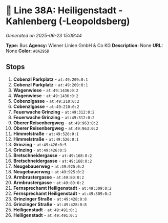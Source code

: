 # 🚌 Line 38A: Heiligenstadt - Kahlenberg (-Leopoldsberg)

*Generated on 2025-06-23 15:09:44*

**Type:** Bus
**Agency:** Wiener Linien GmbH & Co KG
**Description:** None
**URL:** None
**Color:** `#0A295D`

## Stops

1. **Cobenzl Parkplatz** - `at:49:209:0:1`
2. **Cobenzl Parkplatz** - `at:49:209:0:1`
3. **Wagenwiese** - `at:49:1436:0:2`
4. **Wagenwiese** - `at:49:1436:0:2`
5. **Cobenzlgasse** - `at:49:210:0:2`
6. **Cobenzlgasse** - `at:49:210:0:2`
7. **Feuerwache Grinzing** - `at:49:312:0:2`
8. **Feuerwache Grinzing** - `at:49:312:0:2`
9. **Oberer Reisenbergweg** - `at:49:963:0:2`
10. **Oberer Reisenbergweg** - `at:49:963:0:2`
11. **Himmelstraße** - `at:49:526:0:1`
12. **Himmelstraße** - `at:49:526:0:1`
13. **Grinzing** - `at:49:426:0:5`
14. **Grinzing** - `at:49:426:0:5`
15. **Bretschneidergasse** - `at:49:168:0:2`
16. **Bretschneidergasse** - `at:49:168:0:2`
17. **Neugebauerweg** - `at:49:925:0:2`
18. **Neugebauerweg** - `at:49:925:0:2`
19. **Armbrustergasse** - `at:49:80:0:2`
20. **Armbrustergasse** - `at:49:80:0:2`
21. **Fernsprechamt Heiligenstadt** - `at:49:309:0:2`
22. **Fernsprechamt Heiligenstadt** - `at:49:309:0:2`
23. **Grinzinger Straße** - `at:49:428:0:8`
24. **Grinzinger Straße** - `at:49:428:0:8`
25. **Heiligenstadt** - `at:49:491:0:1`
26. **Heiligenstadt** - `at:49:491:0:1`